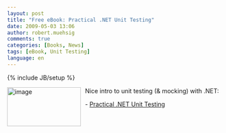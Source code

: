 ```yaml
---
layout: post
title: "Free eBook: Practical .NET Unit Testing"
date: 2009-05-03 13:06
author: robert.muehsig
comments: true
categories: [Books, News]
tags: [eBook, Unit Testing]
language: en
---
```

{% include JB/setup %}
<p><a href="{{BASE_PATH}}/assets/wp-images-en/image87.png"><img style="border-top-width: 0px; border-left-width: 0px; border-bottom-width: 0px; margin: 0px 10px 0px 0px; border-right-width: 0px" height="91" alt="image" src="{{BASE_PATH}}/assets/wp-images-en/image-thumb103.png" width="172" align="left" border="0" /></a> Nice intro to unit testing (&amp; mocking) with .NET: </p>  <p>- <a href="http://www.ytechie.com/2009/04/practical-net-unit-testing-free-paper-released.html">Practical .NET Unit Testing</a></p>
